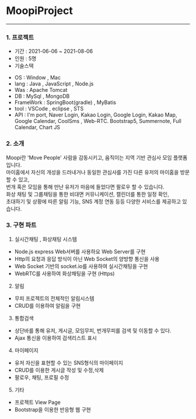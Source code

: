# MoopiProject
---

### 1. 프로젝트

- 기간 : 2021-06-06 ~ 2021-08-06
- 인원 : 5명
- 기술스택 
 * OS : Window , Mac
 * lang : Java , JavaScript , Node.js
 * Was : Apache Tomcat
 * DB : MySql , MongoDB
 * FrameWork : SpringBoot(gradle) , MyBatis
 * tool : VSCode , eclipse , STS
 * API : I'm port, Naver Login, Kakao Login, Google Login, Kakao Map, Google Calendar, CoolSms , Web-RTC. 
         Bootstrap5, Summernote, Full Calendar, Chart JS
  
### 2. 소개 

 Moopi란 'Move People' 사람을 감동시키고, 움직이는 지역 기반 관심사 모임 플랫폼입니다.  
마이홈에서 자신의 개성을 드러내거나 동일한 관심사를 가진 다른 유저의 마이홈을 방문 할 수 있고,  
번개 혹은 모임을 통해 만난 유저가 마음에 들었다면 팔로우 할 수 있습니다.  
화상 채팅 및 그룹채팅을 통한 비대면 커뮤니케이션, 캘린더를 통한 일정 확인,  
초대하기 및 상황에 따른 알림 기능, SNS 계정 연동 등등 다양한 서비스를 제공하고 있습니다.  

### 3. 구현 파트

1. 실시간채팅 , 화상채팅 시스템

  - Node.js express Web서버를 사용하요 Web Server를 구현
  - Http의 요청과 응답 방식이 아닌 Web Socket의 양방향 통신을 사용
  - Web Socket 기반의 socket.io를 사용하여 실시간채팅을 구현
  - WebRTC를 사용하여 화상채팅을 구현 (Https)  

2. 알림

  - 무피 프로젝트의 전체적인 알림시스템
  - CRUD를 이용하여 알림을 구현

3. 통합검색

  - 상단바를 통해 유저, 게시글, 모임무피, 번개무피를 검색 및 이동할 수 있다.
  - Ajax 통신을 이용하여 검색리스트 표시

4. 마이페이지
  
  - 유저 자신을 표현할 수 있는 SNS형식의 마이페이지
  - CRUD를 이용한 게시글 작성 및 수정,삭제
  - 팔로우, 채팅, 프로필 수정
  
5. 기타
  
  - 프로젝트 View Page 
  - Bootstrap을 이용한 반응형 웹 구현

  

